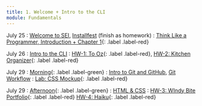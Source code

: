 ```yaml
---
title: 1. Welcome + Intro to the CLI
module: Fundamentals
---
```


July 25
: [Welcome to SEI](https://docs.google.com/presentation/d/1AdGQTZEWoeYiYvtrOw5m3HoGkxXkaChWotXgxrakRJ8/edit#slide=id.p), [Installfest](https://git.generalassemb.ly/seir-flex-07-25-23/installfest) (finish as homework)
  : [Think Like a Programmer, Introduction + Chapter 1](https://git.generalassemb.ly/SEIRFX-1107/think-like-a-programmer){: .label .label-red}

July 26
: [Intro to the CLI](https://git.generalassemb.ly/seir-flex-07-25-23/cli-intro)
  : [HW-1: To Oz](https://git.generalassemb.ly/seir-flex-07-25-23/to-oz){: .label
  .label-red},
  [HW-2: Kitchen Organizer](https://git.generalassemb.ly/seir-flex-07-25-23/kitchen-organizer){: .label
  .label-red}

July 29
: [Morning](){: .label .label-green}
: [Intro to Git and GitHub](https://git.generalassemb.ly/seir-flex-07-25-23/git-intro), [Git Workflow](https://git.generalassemb.ly/seir-flex-07-25-23/git-workflow)
  : [Lab: CSS Mockup](https://git.generalassemb.ly/seirfx-dahlia/student-resources/blob/main/1_front_end_development/week_02/2_thu/student_labs/css-mockup.md){: .label .label-red}

July 29
: [Afternoon](){: .label .label-green}
: [HTML & CSS](https://git.generalassemb.ly/seir-flex-07-25-23/student-resources)
  : [HW-3: WIndy Bite Portfolio](https://git.generalassemb.ly/seir-flex-07-25-23/hw4-wendy-bite-portfolio){: .label .label-red}
   [HW-4: Haiku](https://git.generalassemb.ly/seir-flex-07-25-23/haiku-HW-3){: .label .label-red}

